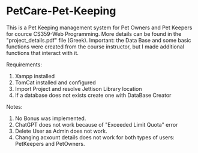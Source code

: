 # PetCare-Pet-Keeping

This is a Pet Keeping management system for Pet Owners and Pet Keepers for cource CS359-Web Programming. More details can be found in the "project_details.pdf" file (Greek).
Important: the Data Base and some basic functions were created from the course instructor, but I made additional functions that interact with it.

Requirements:
1. Xampp installed
2. TomCat installed and configured
3. Import Project and resolve Jettison Library location
4. If a database does not exists create one with DataBase Creator
   

Notes: 
1. No Bonus was implemented.
2. ChatGPT does not work because of "Exceeded Limit Quota" error
3. Delete User as Admin does not work.
4. Changing acxount details does not work for both types of users: PetKeepers and PetOwners.
